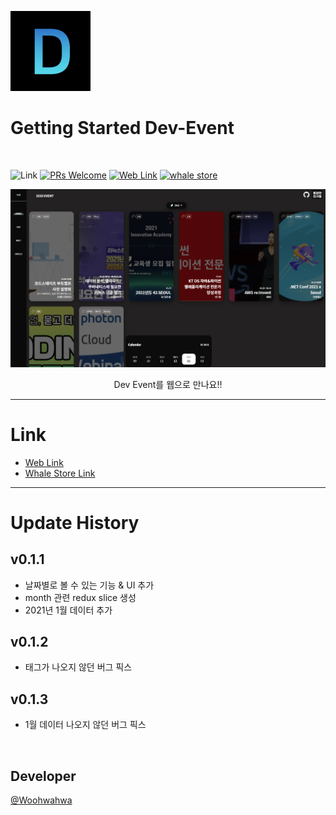![icon](./public/dev-128.png)
# Getting Started Dev-Event

<br />

![Link](https://img.shields.io/badge/building-passing-blue?style=flat-square)
[![PRs Welcome](https://img.shields.io/badge/PRs-welcome-brightgreen.svg?style=flat-square)](https://github.com/brave-people/Dev-Event-Client/pulls)
[![Web Link](https://img.shields.io/badge/Web_Link-0.0.3-blue?style=flat-square)](https://brave-people.github.io/Dev-Event-Client/)
[![whale store](https://img.shields.io/badge/Whale_store-1.0.0-blue?style=flat-square)](https://store.whale.naver.com/detail/peoakdpkgaaddnccepdmgnjghelkdein)


![main](./public/main.png)

<center>
Dev Event를 웹으로 만나요!!
</center>

------

# Link

- [Web Link](https://brave-people.github.io/Dev-Event-Client/)
- [Whale Store Link](https://store.whale.naver.com/detail/peoakdpkgaaddnccepdmgnjghelkdein)

------

# Update History

## v0.1.1
- 날짜별로 볼 수 있는 기능 & UI 추가
- month 관련 redux slice 생성
- 2021년 1월 데이터 추가

## v0.1.2
- 태그가 나오지 않던 버그 픽스

## v0.1.3
- 1월 데이터 나오지 않던 버그 픽스

<br />

## Developer

[@Woohwahwa](https://github.com/Woohwahwa)
